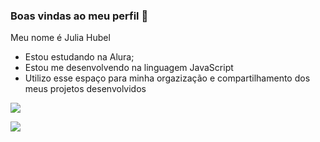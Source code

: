 ### Boas vindas ao meu perfil 💟

Meu nome é Julia Hubel

- Estou estudando na Alura;
- Estou me desenvolvendo na linguagem JavaScript
- Utilizo esse espaço para minha orgazização e compartilhamento dos meus projetos desenvolvidos

![](https://media.tenor.com/9xWy6qpMcF8AAAAC/beijo-coracao.gif)

![](https://media.tenor.com/2PO0nvm_9kgAAAAM/marilia-amor.gif)
